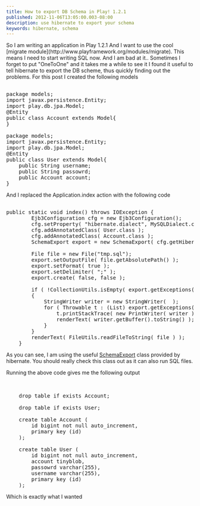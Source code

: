 ```yaml
---
title: How to export DB Schema in Play! 1.2.1
published: 2012-11-06T13:05:00.003-08:00
description: use hibernate to export your schema
keywords: hibernate, schema
---
```


<div dir="ltr" style="text-align: left;" trbidi="on">So I am writing an application in Play 1.2.1  
And I want to use the cool [migrate module](http://www.playframework.org/modules/migrate). This means I need to start writing SQL now.  
And I am bad at it.. Sometimes I forget to put "OneToOne" and it takes me a while to see it  
I found it useful to tell hibernate to export the DB scheme, thus quickly finding out the problems.  
For this post I created the following models

<pre name="code" class="java">  
package models;  
import javax.persistence.Entity;  
import play.db.jpa.Model;  
@Entity  
public class Account extends Model{  
}  

package models;  
import javax.persistence.Entity;  
import play.db.jpa.Model;  
@Entity  
public class User extends Model{  
    public String username;  
    public String passowrd;  
    public Account account;  
}  
</pre>

And I replaced the Application.index action with the following code

<pre name="code" class="java">  
public static void index() throws IOException {  
        Ejb3Configuration cfg = new Ejb3Configuration();  
        cfg.setProperty( "hibernate.dialect", MySQLDialect.class.getCanonicalName());  
        cfg.addAnnotatedClass( User.class );  
        cfg.addAnnotatedClass( Account.class );  
        SchemaExport export = new SchemaExport( cfg.getHibernateConfiguration() );  

        File file = new File("tmp.sql");  
        export.setOutputFile( file.getAbsolutePath() );  
        export.setFormat( true );  
        export.setDelimiter( ";" );  
        export.create( false, false );  

        if ( !CollectionUtils.isEmpty( export.getExceptions() ) )  
        {  
            StringWriter writer = new StringWriter(  );  
            for ( Throwable t : (List<throwable>) export.getExceptions() ) {  
                t.printStackTrace( new PrintWriter( writer ) );  
                renderText( writer.getBuffer().toString() );  
            }  
        }  
        renderText( FileUtils.readFileToString( file ) );  
    }  
</throwable></pre>

As you can see, I am using the useful [SchemaExport](http://docs.jboss.org/hibernate/orm/3.5/api/org/hibernate/tool/hbm2ddl/SchemaExport.html) class provided by hibernate. You should really check this class out as it can also run SQL files.  

Running the above code gives me the following output

<pre class="sql" name="code">  

    drop table if exists Account;  

    drop table if exists User;  

    create table Account (  
        id bigint not null auto_increment,  
        primary key (id)  
    );  

    create table User (  
        id bigint not null auto_increment,  
        account tinyblob,  
        passowrd varchar(255),  
        username varchar(255),  
        primary key (id)  
    );  
</pre>

Which is exactly what I wanted  
</div>